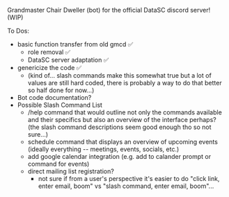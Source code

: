 Grandmaster Chair Dweller (bot) for the official DataSC discord server! (WIP)

To Dos:
- basic function transfer from old gmcd ✅
  - role removal ✅ 
  - DataSC server adaptation ✅
- genericize the code ✅
  - (kind of... slash commands make this somewhat true but a lot of values are still hard coded, there is probably a way to do that better so half done for now...)
- Bot code documentation?
- Possible Slash Command List
  - /help command that would outline not only the commands available and their specifics but also an overview of the interface perhaps? (the slash command descriptions seem good enough tho so not sure...) 
  - schedule command that displays an overview of upcoming events (ideally everything -- meetings, events, socials, etc.)
  - add google calendar integration (e.g. add to calander prompt or command for events)
  - direct mailing list registration?
    - not sure if from a user's perspective it's easier to do "click link, enter email, boom" vs "slash command, enter email, boom"...
